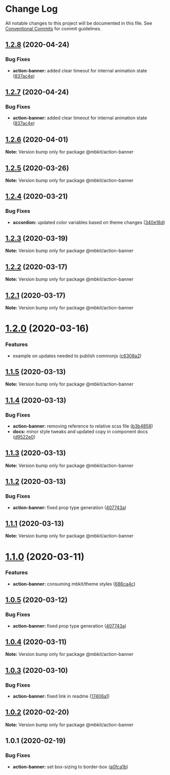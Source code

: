 # Change Log

All notable changes to this project will be documented in this file.
See [Conventional Commits](https://conventionalcommits.org) for commit guidelines.

## [1.2.8](https://github.com/mindbody/design-system/compare/@mbkit/action-banner@1.2.6...@mbkit/action-banner@1.2.8) (2020-04-24)


### Bug Fixes

* **action-banner:** added clear timeout for internal animation state ([837ac4e](https://github.com/mindbody/design-system/commit/837ac4ea85cd73f118c7e39381506d897295d212))





## [1.2.7](https://github.com/mindbody/design-system/compare/@mbkit/action-banner@1.2.6...@mbkit/action-banner@1.2.7) (2020-04-24)


### Bug Fixes

* **action-banner:** added clear timeout for internal animation state ([837ac4e](https://github.com/mindbody/design-system/commit/837ac4ea85cd73f118c7e39381506d897295d212))





## [1.2.6](https://github.com/mindbody/design-system/compare/@mbkit/action-banner@1.2.5...@mbkit/action-banner@1.2.6) (2020-04-01)

**Note:** Version bump only for package @mbkit/action-banner





## [1.2.5](https://github.com/mindbody/design-system/compare/@mbkit/action-banner@1.2.4...@mbkit/action-banner@1.2.5) (2020-03-26)

**Note:** Version bump only for package @mbkit/action-banner





## [1.2.4](https://github.com/mindbody/design-system/compare/@mbkit/action-banner@1.2.3...@mbkit/action-banner@1.2.4) (2020-03-21)


### Bug Fixes

* **accordion:** updated color variables based on theme changes ([340e18d](https://github.com/mindbody/design-system/commit/340e18d582888b9bc6605952dab977e17f3ef9ac))





## [1.2.3](https://github.com/mindbody/design-system/compare/@mbkit/action-banner@1.2.2...@mbkit/action-banner@1.2.3) (2020-03-19)

**Note:** Version bump only for package @mbkit/action-banner





## [1.2.2](https://github.com/mindbody/mbkit/compare/@mbkit/action-banner@1.2.1...@mbkit/action-banner@1.2.2) (2020-03-17)

**Note:** Version bump only for package @mbkit/action-banner





## [1.2.1](https://github.com/mindbody/design-system/compare/@mbkit/action-banner@1.2.0...@mbkit/action-banner@1.2.1) (2020-03-17)

**Note:** Version bump only for package @mbkit/action-banner





# [1.2.0](https://github.com/mindbody/design-system/compare/@mbkit/action-banner@1.1.5...@mbkit/action-banner@1.2.0) (2020-03-16)


### Features

* example on updates needed to publish commonjs ([c6308a2](https://github.com/mindbody/design-system/commit/c6308a203b0a27bf940149fa12cbcbe0bc1a3c23))





## [1.1.5](https://github.com/mindbody/design-system/compare/@mbkit/action-banner@1.1.4...@mbkit/action-banner@1.1.5) (2020-03-13)

**Note:** Version bump only for package @mbkit/action-banner





## [1.1.4](https://github.com/mindbody/design-system/compare/@mbkit/action-banner@1.1.3...@mbkit/action-banner@1.1.4) (2020-03-13)


### Bug Fixes

* **action-banner:** removing reference to relative scss file ([b3b4858](https://github.com/mindbody/design-system/commit/b3b4858d4624aa3d9f4359593906144c6039d023))
* **docs:** minor style tweaks and updated copy in component docs ([d9522e0](https://github.com/mindbody/design-system/commit/d9522e0f1470800e3103793208e24a84739a5888))





## [1.1.3](https://github.com/mindbody/design-system/compare/@mbkit/action-banner@1.1.2...@mbkit/action-banner@1.1.3) (2020-03-13)

**Note:** Version bump only for package @mbkit/action-banner





## [1.1.2](https://github.com/mindbody/design-system/compare/@mbkit/action-banner@1.1.1...@mbkit/action-banner@1.1.2) (2020-03-13)


### Bug Fixes

* **action-banner:** fixed prop type generation ([407743a](https://github.com/mindbody/design-system/commit/407743a4b42c72735759b5170bfed5a233e9a0c1))





## [1.1.1](https://github.com/mindbody/design-system/compare/@mbkit/action-banner@1.1.0...@mbkit/action-banner@1.1.1) (2020-03-13)

**Note:** Version bump only for package @mbkit/action-banner





# [1.1.0](https://github.com/mindbody/design-system/compare/@mbkit/action-banner@1.0.4...@mbkit/action-banner@1.1.0) (2020-03-11)


### Features

* **action-banner:** consuming mbkit/theme styles ([686ca4c](https://github.com/mindbody/design-system/commit/686ca4cf173daa96e4737793d421f8a2b6a52f5c))


## [1.0.5](https://github.com/mindbody/design-system/compare/@mbkit/action-banner@1.0.4...@mbkit/action-banner@1.0.5) (2020-03-12)


### Bug Fixes

* **action-banner:** fixed prop type generation ([407743a](https://github.com/mindbody/design-system/commit/407743a4b42c72735759b5170bfed5a233e9a0c1))





## [1.0.4](https://github.com/mindbody/design-system/compare/@mbkit/action-banner@1.0.3...@mbkit/action-banner@1.0.4) (2020-03-11)

**Note:** Version bump only for package @mbkit/action-banner





## [1.0.3](https://github.com/mindbody/design-system/compare/@mbkit/action-banner@1.0.2...@mbkit/action-banner@1.0.3) (2020-03-10)


### Bug Fixes

* **action-banner:** fixed link in readme ([17406a1](https://github.com/mindbody/design-system/commit/17406a1d24772f0bf86de6d1b019509a7f172c80))





## [1.0.2](https://github.com/mindbody/design-system/compare/@mbkit/action-banner@1.0.1...@mbkit/action-banner@1.0.2) (2020-02-20)

**Note:** Version bump only for package @mbkit/action-banner





## 1.0.1 (2020-02-19)


### Bug Fixes

* **action-banner:** set box-sizing to border-box ([a0fca1b](https://github.com/mindbody/design-system/commit/a0fca1b5c542ff23b72d27fcf437f50f124ce041))
